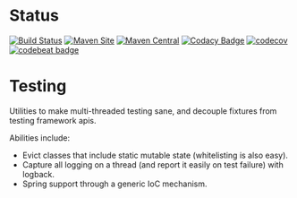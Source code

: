 # Status

[![Build Status](https://api.travis-ci.org/repos/rexhoffman/Testing.svg?branch=master)](https://travis-ci.org/rexhoffman/Testing/#)
[![Maven Site](https://img.shields.io/badge/maven_site-1.1.0-green.svg)](http://rexhoffman.github.io/Testing/1.1.0/)
[![Maven Central](https://maven-badges.herokuapp.com/maven-central/org.e-hoffman.testing/Testing/badge.svg)](https://maven-badges.herokuapp.com/maven-central/org.e-hoffman.testing/Testing/)
[![Codacy Badge](https://api.codacy.com/project/badge/Grade/e6f26c6b744844608e9c4ff1a1a3d967)](https://www.codacy.com/app/rexhoffman/Testing?utm_source=github.com&amp;utm_medium=referral&amp;utm_content=rexhoffman/Testing&amp;utm_campaign=Badge_Grade)
[![codecov](https://codecov.io/gh/rexhoffman/Testing/branch/master/graph/badge.svg)](https://codecov.io/gh/rexhoffman/Testing)
[![codebeat badge](https://codebeat.co/badges/28947fa6-4897-45dd-bcd2-5817a726de20)](https://codebeat.co/projects/github-com-rexhoffman-testing-master)

# Testing

Utilities to make multi-threaded testing sane, and decouple fixtures from testing framework apis.

Abilities include:

* Evict classes that include static mutable state (whitelisting is also easy).
* Capture all logging on a thread (and report it easily on test failure) with logback.
* Spring support through a generic IoC mechanism.

